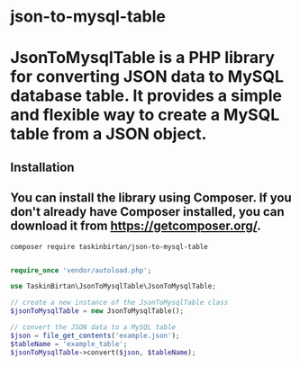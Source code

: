 # json-to-mysql-table
# JsonToMysqlTable is a PHP library for converting JSON data to MySQL database table. It provides a simple and flexible way to create a MySQL table from a JSON object.

## Installation
## You can install the library using Composer. If you don't already have Composer installed, you can download it from https://getcomposer.org/.

``` 
composer require taskinbirtan/json-to-mysql-table
```


```php

require_once 'vendor/autoload.php';

use TaskinBirtan\JsonToMysqlTable\JsonToMysqlTable;

// create a new instance of the JsonToMysqlTable class
$jsonToMysqlTable = new JsonToMysqlTable();

// convert the JSON data to a MySQL table
$json = file_get_contents('example.json');
$tableName = 'example_table';
$jsonToMysqlTable->convert($json, $tableName);
